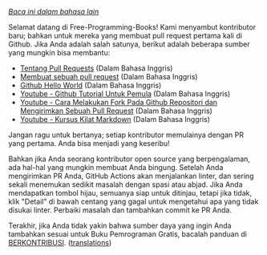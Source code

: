 *[Baca ini dalam bahasa lain](../README.md#translations)*

Selamat datang di Free-Programming-Books! Kami menyambut kontributor baru; bahkan untuk mereka yang membuat pull request pertama kali di Github. Jika Anda adalah salah satunya, berikut adalah beberapa sumber yang mungkin bisa membantu:

* [Tentang Pull Requests](https://help.github.com/articles/about-pull-requests/) (Dalam Bahasa Inggris)
* [Membuat sebuah pull request](https://docs.github.com/en/free-pro-team@latest/github/collaborating-with-issues-and-pull-requests/creating-a-pull-request) (Dalam Bahasa Inggris)
* [Github Hello World](https://guides.github.com/activities/hello-world/) (Dalam Bahasa Inggris)
* [Youtube - Github Tutorial Untuk Pemula](https://www.youtube.com/watch?v=0fKg7e37bQE) (Dalam Bahasa Inggris)
* [Youtube - Cara Melakukan Fork Pada Github Repositori dan Mengirimkan Sebuah Pull Request](https://www.youtube.com/watch?v=G1I3HF4YWEw) (Dalam Bahasa Inggris)
* [Youtube - Kursus Kilat Markdown](https://www.youtube.com/watch?v=HUBNt18RFbo) (Dalam Bahasa Inggris)

Jangan ragu untuk bertanya; setiap kontributor memulainya dengan PR yang pertama. Anda bisa menjadi yang keseribu!

Bahkan jika Anda seorang kontributor open source yang berpengalaman, ada hal-hal yang mungkin membuat Anda bingung. Setelah Anda mengirimkan PR Anda, GitHub Actions akan menjalankan linter, dan sering sekali menemukan sedikit masalah dengan spasi atau abjad. Jika Anda mendapatkan tombol hijau, semuanya siap untuk ditinjau, tetapi jika tidak, klik "Detail" di bawah centang yang gagal untuk mengetahui apa yang tidak disukai linter. Perbaiki masalah dan tambahkan commit ke PR Anda.

Terakhir, jika Anda tidak yakin bahwa sumber daya yang ingin Anda tambahkan sesuai untuk Buku Pemrograman Gratis, bacalah panduan di [BERKONTRIBUSI](CONTRIBUTING-id.md). ([translations](../README.md#translations))
